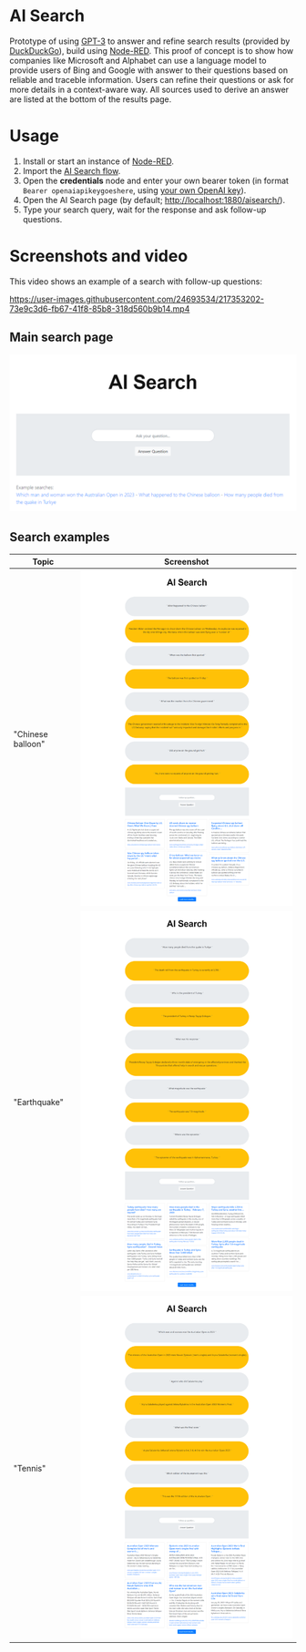 # AI Search

Prototype of using [GPT-3](https://openai.com/api/) to answer and refine search results (provided by [DuckDuckGo](https://duckduckgo.com/)), build using [Node-RED](https://nodered.org/). This proof of concept is to show how companies like Microsoft and Alphabet can use a language model to provide users of Bing and Google with answer to their questions based on reliable and traceble information. Users can refine their questions or ask for more details in a context-aware way. All sources used to derive an answer are listed at the bottom of the results page.

# Usage

1. Install or start an instance of [Node-RED](https://nodered.org/#get-started).
2. Import the [AI Search flow](flows.json).
3. Open the **credentials** node and enter your own bearer token (in format `Bearer openaiapikeygoeshere`, using [your own OpenAI key](https://platform.openai.com/account/api-keys)).
4. Open the AI Search page (by default; [http://localhost:1880/aisearch/](http://localhost:1880/aisearch/)).
5. Type your search query, wait for the response and ask follow-up questions.

# Screenshots and video

This video shows an example of a search with follow-up questions:

https://user-images.githubusercontent.com/24693534/217353202-73e9c3d6-fb67-41f8-85b8-318d560b9b14.mp4

## Main search page

<img src="https://raw.githubusercontent.com/sjoerdvanderhoorn/aisearch/main/aisearch.png">

## Search examples
| Topic | Screenshot |
| --- | --- |
| "Chinese balloon" | <img src="https://raw.githubusercontent.com/sjoerdvanderhoorn/aisearch/main/chineseballoon.png"> |
| "Earthquake" | <img src="https://raw.githubusercontent.com/sjoerdvanderhoorn/aisearch/main/earthquake.png"> |
| "Tennis" | <img src="https://raw.githubusercontent.com/sjoerdvanderhoorn/aisearch/main/tennis.png"> |

